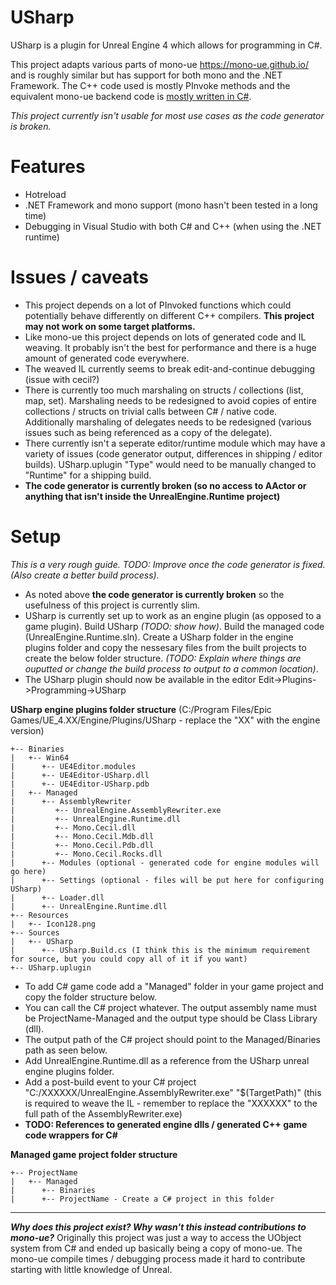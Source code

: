# USharp

USharp is a plugin for Unreal Engine 4 which allows for programming in C#.

This project adapts various parts of mono-ue https://mono-ue.github.io/ and is roughly similar but has support for both mono and the .NET Framework. The C++ code used is mostly PInvoke methods and the equivalent mono-ue backend code is [mostly written in C#](https://github.com/pixeltris/USharp/tree/master/UnrealEngine.Runtime/UnrealEngine.Runtime/Internal).

_This project currently isn't usable for most use cases as the code generator is broken._

# Features

- Hotreload
- .NET Framework and mono support (mono hasn't been tested in a long time) 
- Debugging in Visual Studio with both C# and C++ (when using the .NET runtime)

# Issues / caveats

- This project depends on a lot of PInvoked functions which could potentially behave differently on different C++ compilers. **This project may not work on some target platforms.**
- Like mono-ue this project depends on lots of generated code and IL weaving. It probably isn't the best for performance and there is a huge amount of generated code everywhere.
- The weaved IL currently seems to break edit-and-continue debugging (issue with cecil?)
- There is currently too much marshaling on structs / collections (list, map, set). Marshaling needs to be redesigned to avoid copies of entire collections / structs on trivial calls between C# / native code. Additionally marshaling of delegates needs to be redesigned (various issues such as being referenced as a copy of the delegate).
- There currently isn't a seperate editor/runtime module which may have a variety of issues (code generator output, differences in shipping / editor builds). USharp.uplugin "Type" would need to be manually changed to "Runtime" for a shipping build.
- **The code generator is currently broken (so no access to AActor or anything that isn't inside the UnrealEngine.Runtime project)**

# Setup

_This is a very rough guide. TODO: Improve once the code generator is fixed. (Also create a better build process)._

- As noted above **the code generator is currently broken** so the usefulness of this project is currently slim.
- USharp is currently set up to work as an engine plugin (as opposed to a game plugin). Build USharp _(TODO: show how)_. Build the managed code (UnrealEngine.Runtime.sln). Create a USharp folder in the engine plugins folder and copy the nessesary files from the built projects to create the below folder structure. _(TODO: Explain where things are ouputted or change the build process to output to a common location)_.
- The USharp plugin should now be available in the editor Edit->Plugins->Programming->USharp

**USharp engine plugins folder structure** (C:/Program Files/Epic Games/UE_4.XX/Engine/Plugins/USharp - replace the "XX" with the engine version)
```
+-- Binaries
|   +-- Win64
|      +-- UE4Editor.modules
|      +-- UE4Editor-USharp.dll
|      +-- UE4Editor-USharp.pdb
|   +-- Managed
|      +-- AssemblyRewriter
|         +-- UnrealEngine.AssemblyRewriter.exe
|         +-- UnrealEngine.Runtime.dll
|         +-- Mono.Cecil.dll
|         +-- Mono.Cecil.Mdb.dll
|         +-- Mono.Cecil.Pdb.dll
|         +-- Mono.Cecil.Rocks.dll
|      +-- Modules (optional - generated code for engine modules will go here)
|      +-- Settings (optional - files will be put here for configuring USharp)
|      +-- Loader.dll
|      +-- UnrealEngine.Runtime.dll
+-- Resources
|   +-- Icon128.png
+-- Sources
|   +-- USharp
|      +-- USharp.Build.cs (I think this is the minimum requirement for source, but you could copy all of it if you want)
+-- USharp.uplugin
```

- To add C# game code add a "Managed" folder in your game project and copy the folder structure below.
- You can call the C# project whatever. The output assembly name must be ProjectName-Managed and the output type should be Class Library (dll).
- The output path of the C# project should point to the Managed/Binaries path as seen below.
- Add UnrealEngine.Runtime.dll as a reference from the USharp unreal engine plugins folder.
- Add a post-build event to your C# project "C:/XXXXXX/UnrealEngine.AssemblyRewriter.exe" "$(TargetPath)" (this is required to weave the IL - remember to replace the "XXXXXX" to the full path of the AssemblyRewriter.exe)
- **TODO: References to generated engine dlls / generated C++ game code wrappers for C#**

**Managed game project folder structure**
```
+-- ProjectName
|   +-- Managed
|      +-- Binaries
|      +-- ProjectName - Create a C# project in this folder
```

---

**_Why does this project exist? Why wasn't this instead contributions to mono-ue?_** Originally this project was just a way to access the UObject system from C# and ended up basically being a copy of mono-ue. The mono-ue compile times / debugging process made it hard to contribute starting with little knowledge of Unreal.
